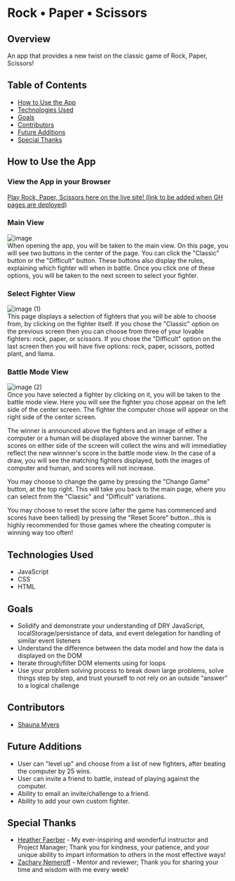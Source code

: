 # Rock • Paper • Scissors

## Overview

  An app that provides a new twist on the classic game of Rock, Paper, Scissors!
  
## Table of Contents

- <a href="#how-to-use-app">How to Use the App</a>
- <a href="#technologies-used">Technologies Used</a>
- <a href="#goals">Goals</a>
- <a href="#contributors">Contributors</a>
- <a href="#future-additions">Future Additions</a>
- <a href="#special-thanks">Special Thanks</a>


## <a id="how-to-use-app">How to Use the App</a>
### View the App in your Browser
[Play Rock, Paper, Scissors here on the live site! (link to be added when GH pages are deployed)](https://github.com/ShaunaMyers/Rock-Paper-Scissors/)

### Main View
![image](https://user-images.githubusercontent.com/74690897/116312790-e97c0580-a77a-11eb-86da-f203be547179.png)  
When opening the app, you will be taken to the main view. On this page, you will see two buttons in the center of the page. You can click the "Classic" button or the "Difficult" button. These buttons also display the rules, explaining which fighter will when in battle. Once you click one of these options, you will be taken to the next screen to select your fighter.
### Select Fighter View
![image (1)](https://user-images.githubusercontent.com/74690897/116308831-fea26580-a775-11eb-9be0-f4720841fddf.png)   
This page displays a selection of fighters that you will be able to choose from, by clicking on the fighter itself. If you chose the "Classic" option on the previous screen then you can choose from three of your lovable fighters: rock, paper, or scissors. If you chose the "Difficult" option on the last screen then you will have five options: rock, paper, scissors, potted plant, and llama.
### Battle Mode View
![image (2)](https://user-images.githubusercontent.com/74690897/116308881-0feb7200-a776-11eb-84ce-80e794dadf55.png)    
Once you have selected a fighter by clicking on it, you will be taken to the battle mode view. Here you will see the fighter you chose appear on the left side of the center screen. The fighter the computer chose will appear on the right side of the center screen.

The winner is announced above the fighters and an image of either a computer or a human will be displayed above the winner banner. The scores on either side of the screen will collect the wins and will immediatley reflect the new winnner's score in the battle mode view. In the case of a draw, you will see the matching fighters displayed, both the images of computer and human, and scores will not increase.

You may choose to change the game by pressing the "Change Game" button, at the top right. This will take you back to the main page, where you can select from the "Classic" and "Difficult" variations.

You may choose to reset the score (after the game has commenced and scores have been tallied) by pressing the "Reset Score" button...this is highly recommended for those games where the cheating computer is winning way too often! 



## <a id="technologies-used">Technologies Used</a>
- JavaScript
- CSS
- HTML

## <a id="goals">Goals</a>
- Solidify and demonstrate your understanding of DRY JavaScript, localStorage/persistance of data, and event delegation for handling of similar event listeners
- Understand the difference between the data model and how the data is displayed on the DOM
- Iterate through/filter DOM elements using for loops
- Use your problem solving process to break down large problems, solve things step by step, and trust yourself to not rely on an outside “answer” to a logical challenge

## <a id="contributors">Contributors</a>
- [Shauna Myers](https://github.com/ShaunaMyers)

## <a id="future-additions">Future Additions</a>
- User can "level up" and choose from a list of new fighters, after beating the computer by 25 wins.
- User can invite a friend to battle, instead of playing against the computer.
- Ability to email an invite/challenge to a friend.
- Ability to add your own custom fighter.

## <a id="special-thanks">Special Thanks</a>
- [Heather Faerber](https://github.com/hfaerber) - My ever-inspiring and wonderful instructor and Project Manager; Thank you for kindness, your patience, and your unique ability to impart information to others in the most effective ways!
- [Zachary Nemeroff](https://github.com/ZaneMeroff) - Mentor and reviewer; Thank you for sharing your time and wisdom with me every week!
